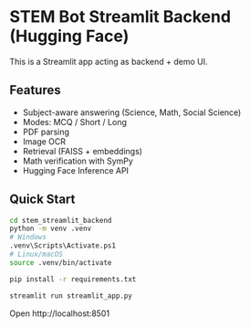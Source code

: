 # STEM Bot Streamlit Backend (Hugging Face)

This is a Streamlit app acting as backend + demo UI.

## Features
- Subject-aware answering (Science, Math, Social Science)
- Modes: MCQ / Short / Long
- PDF parsing
- Image OCR
- Retrieval (FAISS + embeddings)
- Math verification with SymPy
- Hugging Face Inference API

## Quick Start

```bash
cd stem_streamlit_backend
python -m venv .venv
# Windows
.venv\Scripts\Activate.ps1
# Linux/macOS
source .venv/bin/activate

pip install -r requirements.txt

streamlit run streamlit_app.py
```

Open http://localhost:8501
